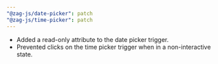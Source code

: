 ```yaml
---
"@zag-js/date-picker": patch
"@zag-js/time-picker": patch
---
```


- Added a read-only attribute to the date picker trigger.
- Prevented clicks on the time picker trigger when in a non-interactive state.
